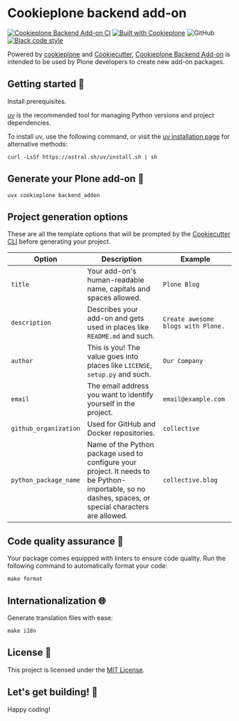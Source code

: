 # Cookieplone backend add-on

[![Cookieplone Backend Add-on CI](https://github.com/plone/cookieplone-templates/actions/workflows/backend_addon.yml/badge.svg)](https://github.com/plone/cookieplone-templates/actions/workflows/backend_addon.yml)
[![Built with Cookieplone](https://img.shields.io/badge/built%20with-Cookiecutter-ff69b4.svg?logo=cookiecutter)](https://github.com/plone/cookieplone-templates/)
![GitHub](https://img.shields.io/github/license/plone/cookieplone-templates)
[![Black code style](https://img.shields.io/badge/code%20style-black-000000.svg)](https://github.com/ambv/black)

Powered by [cookieplone](https://github.com/plone/cookieplone) and [Cookiecutter](https://github.com/cookiecutter/cookiecutter), [Cookieplone Backend Add-on](https://github.com/plone/cookieplone-templates/backend_addon) is intended to be used by Plone developers to create new add-on packages.

## Getting started 🏁

Install prerequisites.

[uv](https://docs.astral.sh/uv/) is the recommended tool for managing Python versions and project dependencies.

To install uv, use the following command, or visit the [uv installation page](https://docs.astral.sh/uv/getting-started/installation/) for alternative methods:

```shell
curl -LsSf https://astral.sh/uv/install.sh | sh
```

## Generate your Plone add-on 🎉

```shell
uvx cookieplone backend_addon
```

## Project generation options

These are all the template options that will be prompted by the [Cookiecutter CLI](https://github.com/cookiecutter/cookiecutter) before generating your project.

| Option                | Description                                                                                                                                           | Example                            |
|-----------------------|-------------------------------------------------------------------------------------------------------------------------------------------------------|------------------------------------|
| `title`               | Your add-on's human-readable name, capitals and spaces allowed.                                                                                       | `Plone Blog`                       |
| `description`         | Describes your add-on and gets used in places like `README.md` and such.                                                                              | `Create awesome blogs with Plone.` |
| `author`              | This is you! The value goes into places like `LICENSE`, `setup.py` and such.                                                                          | `Our Company`                      |
| `email`               | The email address you want to identify yourself in the project.                                                                                       | `email@example.com`                |
| `github_organization` | Used for GitHub and Docker repositories.                                                                                                              | `collective`                       |
| `python_package_name` | Name of the Python package used to configure your project. It needs to be Python-importable, so no dashes, spaces, or special characters are allowed. | `collective.blog`                  |

## Code quality assurance 🧐

Your package comes equipped with linters to ensure code quality.
Run the following command to automatically format your code:

```shell
make format
```

## Internationalization 🌐

Generate translation files with ease:

```shell
make i18n
```

## License 📜

This project is licensed under the [MIT License](/LICENSE).

## Let's get building! 🚀

Happy coding!
